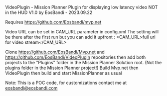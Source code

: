 VideoPlugin - Mission Planner Plugin for displaying low latency video NOT in the HUD
V1.0 by EosBandi - 2023.09.22

 Requires https://github.com/Eosbandi/mvp.net 

 Video URL can be set in CAM_URL parameter in config.xml The setting will be there after the first run
 but you can add it upfront :
 <CAM_URL>full url for video stream</CAM_URL>

 Clone https://github.com/EosBandi/Mvp.net and https://github.com/EosBandi/VideoPlugin repositories
 then add both projects to the "Plugins" folder in the Mission Planner Solution root. (Not the plugins folder in the Mission Planner project!)
 Build Mvp.net then VideoPlugin then build and start MissionPlanner as usual
 
Note: This is a POC code, for customizations contact me at eosbandi@eosbandi.com

